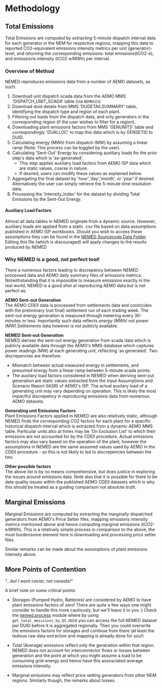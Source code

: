 # Methodology

## Total Emissions
Total Emissions are computed by extracting 5-minute dispatch interval data for each generator in the NEM for respective regions, mapping this data to reported CO2-equivalent emissions intensity metrics per unit (generator)-level, and returning the corresponding emissions: total emissions(tCO2-e), and emisssions intensity (tCO2-e/MWh) per interval. 


### Overview of Method
NEMED reproduces emissions data from a number of AEMO datasets, as such:

1. Download unit dispatch scada data from the AEMO MMS 'DISPATCH_UNIT_SCADA' table (via `NEMOSIS`)
2. Download duid details from MMS 'DUDETAILSUMMARY' table, identifying the dispatch type and region of each plant.
3. Filtering out loads from the dispatch data, and only generators in the corresponding region (if the user wishes to filter for a region).
4. Downloading plant emissions factors from MMS 'GENUNITS' table and correspondingly 'DUALLOC' to map this data which is by GENSETID to DUID.
5. Calculating energy (MWh) from dispatch (MW) by assuming a linear ramp (Note: This process can be toggled by the user).
6. Calculating 'Sent-Out' Energy by considering auxiliary loads for the prior step's data which is 'as-generated'.
    - This step applies auxiliary load factors from AEMO ISP data which are static values, coarse in nature.
    - If desired, users can modify these values as explained below.
7. Aggregating the final dataset by 'hour','day','month', or 'year' if desired. Alternatively the user can simply retrieve the 5-minute time resolution data.
8. Processing the 'Intensity_Index' for the dataset by dividing Total Emissions by the Sent-Out Energy.


#### Auxiliary Load Factors
Almost all data tables in NEMED originate from a dynamic source. However, auxiliary loads are applied from a static .csv file based on data assumptions published in AEMO ISP workbooks. Should you wish to access these assumptions they can be found in the [NEMED Sourcecode Data Folder](https://github.com/UNSW-CEEM/NEMED/tree/master/src/nemed/data/plant_auxiliary). Editing this file (which is discouraged) will apply changes to the results produced by NEMED

### Why NEMED is a good, not perfect tool!
There a numerous factors leading to discrepency between NEMED processed data and AEMO daily summary files of emissions metrics. Notwithstanding that it is impossible to measure emissions exactly in the real world, NEMED is a good shot at reproducing AEMO data but is not perfect as:

**AEMO Sent-out Generation**<br>
The AEMO CDEII data is processed from settlements data and conincides with the preliminary (not final) settlement run of each trading week. The sent-out energy generation is measured through metering every 30-minutes or less. Importantly such data reflects *energy (MWh)* not *power (MW)*.Settlements data however is not publicly available.

**NEMED Sent-out Generation**<br>
NEMED derives the sent-out energy generation from scada data which is publicly available data through the AEMO's MMS database which captures power readings (MW) at each generating unit, reflecting 'as generated'. Two discrepencies are therefore:
- Mismatch between actual measured energy in settlements, and presumed energy from a linear ramp between 5-minute scada points.
- The auxilary load factors considered in NEMED when deriving sent-out generation are static values extracted from the Input Assumptions and Scenario Report (IASR) of AEMO's ISP. The actual auxilary load of a generating unit may vary depending on operation. This is likely the most impactful discrepency in reproducing emissions data from numerous AEMO datasets.

**Generating unit Emissions Factors**<br>
Plant Emissions Factors applied in NEMED are also relatively static, although NEMED finds the corresponding CO2 factors for each plant for a specific historical dispatch interval which is extracted from a dynamic AEMO MMS table. Particular units also at times may be 'On Exclusion List' to which their emissions are not accounted for by the CDEII procedure. Actual emissions factors may also vary based on the operation of the plant, however the assumptions in NEMED are the same assumed values used by AEMO in the CDEII procedure - so this is not likely to led to discrepencies between the two.

**Other possible factors**<br>
The above list is by no means comprehensive, but does justice in exploring the issues around emissions data. Note also that it is possible for there to be data quality issues within the published AEMO CDEII datasets which is why this should be treated as a guiding comparison not absolute truth.  

## Marginal Emissions

Marginal Emissions are computed by extracting the marginally dispatched generators from AEMO's Price Setter files, mapping emissions intensity metrics mentioned above and hence computing marginal emissions (tCO2-e/MWh). This is a relatively simple process in comparison to the above, the most burdensome element here is downloading and processing price setter files.

Similar remarks can be made about the assumptions of plant emissions intensity above.


## More Points of Contention
*"...but I want caviar, not caveats!"*

A brief note on some critical points:

- Storages (Pumped Hydro, Batteries) are considered by AEMO to have plant emissions factors of zero! There are quite a few ways one might consider to handle this more cautiously, but we'll leave it to you :) Check the [nemed.process](https://nemed.readthedocs.io/en/latest/api/process.html) module where by using `get_total_emissions_by_DI_DUID` you can access the full NEMED dataset per DUID before it is aggregated regionally. Then you could overwrite the emissions factors for storages and continue from there (at least the tedious raw data extraction and mapping is already done for you!)

- Total (Average) emissions reflect only the generation within that region. NEMED does not account for interconnector flows or losses between generation and the point at which you might assume a load to be consuming grid-energy and hence have this assosciated average emissions intensity.

- Marginal emissions may reflect price setting generators from other NEM regions. Similarly though, the remarks about losses.

